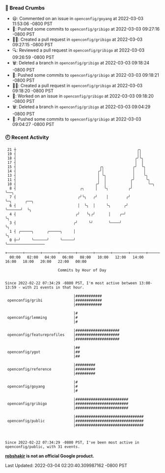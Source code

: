 ### 🍞 Bread Crumbs

 * 😃: Commented on an issue in `openconfig/goyang` at 2022-03-03 11:53:06 -0800 PST
 * 🚢: Pushed some commits to `openconfig/gribigo` at 2022-03-03 09:27:16 -0800 PST
 * ✍🏼: Created a pull request in `openconfig/gribigo` at 2022-03-03 09:27:15 -0800 PST
 * 🔍: Reviewed a pull request in  `openconfig/gribigo` at 2022-03-03 09:26:59 -0800 PST
 * 🗑: Deleted a branch in `openconfig/gribigo` at 2022-03-03 09:18:24 -0800 PST
 * 🚢: Pushed some commits to `openconfig/gribigo` at 2022-03-03 09:18:21 -0800 PST
 * ✍🏼: Created a pull request in `openconfig/gribigo` at 2022-03-03 09:18:20 -0800 PST
 * 👀: Worked on an issue in `openconfig/gribigo` at 2022-03-03 09:18:20 -0800 PST
 * 🗑: Deleted a branch in `openconfig/gribigo` at 2022-03-03 09:04:29 -0800 PST
 * 🚢: Pushed some commits to `openconfig/gribigo` at 2022-03-03 09:04:27 -0800 PST

### 🕘 Recent Activity
```
 21 ┼                                                       ╭╮
 19 ┤                                                       ││
 18 ┤                                                      ╭╯╰╮
 17 ┤                                                      │  │
 15 ┤                                      ╭╮             ╭╯  ╰╮
 14 ┤                                     ╭╯│             │    │
 13 ┤                                     │ ╰╮            │    ╰╮
 11 ┤                                     │  │           ╭╯     ╰╮
 10 ┤                                    ╭╯  │           │       ╰─╮
  8 ┤                             ╭╮     │   ╰╮         ╭╯         ╰──╮
  7 ┤                            ╭╯╰╮   ╭╯    │        ╭╯             ╰─╮      ╭──╮
  6 ┤                            │  ╰╮  │     ╰╮      ╭╯                ╰──────╯  ╰╮
  4 ┤                           ╭╯   ╰╮╭╯      │    ╭─╯                            ╰╮
  3 ┤                          ╭╯     ╰╯       ╰────╯                               ╰╮
  1 ┤ ╭─────╮      ╭─────╮     │                                                     ╰╮
  0 ┼─╯     ╰──────╯     ╰─────╯                                                      ╰─────────────────
    +───────+───────+───────+───────+───────+───────+───────+───────+───────+───────+───────+───────+────
  00:00   02:00   04:00   06:00   08:00   10:00   12:00   14:00   16:00   18:00   20:00   22:00   00:00   

						Commits by Hour of Day


Since 2022-02-22 07:34:29 -0800 PST, I'm most active between 13:00-13:59 - with 21 events in that hour.

```



```
                               |############
 openconfig/gribi              |############
                               |############

                               |#
 openconfig/lemming            |#
                               |#

                               |####################
 openconfig/featureprofiles    |####################
                               |####################

                               |##
 openconfig/ygot               |##
                               |##

                               |#########
 openconfig/reference          |#########
                               |#########

                               |#
 openconfig/goyang             |#
                               |#

                               |########################
 openconfig/gribigo            |########################
                               |########################

                               |###############################
 openconfig/public             |###############################
                               |###############################



Since 2022-02-22 07:34:29 -0800 PST, I've been most active in openconfig/public, with 31 events.

```
**[robshakir](mailto:robjs@google.com) is not an official Google product.**  


Last Updated: 2022-03-04 02:20:40.309987162 -0800 PST
